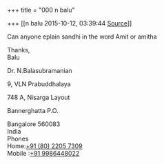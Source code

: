 +++
title = "000 n balu"

+++
[[n balu	2015-10-12, 03:39:44 [Source](https://groups.google.com/g/samskrita/c/laB-hNdcUqI)]]



  

Can anyone eplain sandhi in the word Amit or amitha

  
  
Thanks,  
Balu

  

Dr. N.Balasubramanian

9, VLN Prabuddhalaya

748 A, Nisarga Layout

Bannerghatta P.O.

Bangalore 560083  
India  
Phones  
Home:[+91 (80) 2205 7309](tel:+91%2080%202205%207309)  
Mobile :[+91 9986448022](tel:+91%2099864%2048022)

